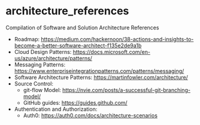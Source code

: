 # architecture_references
Compilation of Software and Solution Architecture References

- Roadmap: https://medium.com/hackernoon/38-actions-and-insights-to-become-a-better-software-architect-f135e2de9a1b
- Cloud Design Patterns: https://docs.microsoft.com/en-us/azure/architecture/patterns/
- Messaging Patterns: https://www.enterpriseintegrationpatterns.com/patterns/messaging/
- Software Architecture Patterns: https://martinfowler.com/architecture/
- Source Control:
  - git-flow Model: https://nvie.com/posts/a-successful-git-branching-model/
  - GitHub guides: https://guides.github.com/
- Authentication and Authorization:
  - Auth0: https://auth0.com/docs/architecture-scenarios
